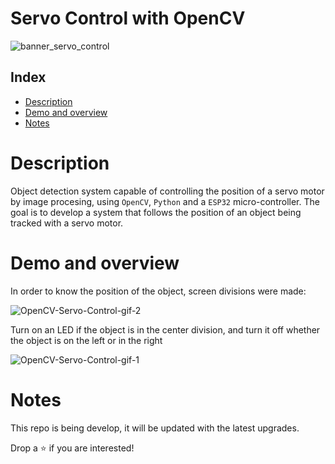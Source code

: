 # Servo Control with OpenCV

![banner_servo_control](https://github.com/RodrigoSturm14/OpenCV-Servo-Control/assets/105557226/f62486fe-020a-428e-a8f9-9e4de00b499e)

## Index

* [Description](#description)
* [Demo and overview](#demo-and-overview)
* [Notes](#notes)

# Description
Object detection system capable of controlling the position of a servo motor by image procesing, using `OpenCV`, `Python` and a `ESP32` micro-controller. The goal is to develop a system that follows the position of an object being tracked with a servo motor.

# Demo and overview
In order to know the position of the object, screen divisions were made:

![OpenCV-Servo-Control-gif-2](https://github.com/RodrigoSturm14/OpenCV-Servo-Control/assets/105557226/95701882-da75-4f49-a1c8-e50af8db7d49)

Turn on an LED if the object is in the center division, and turn it off whether the object is on the left or in the right

![OpenCV-Servo-Control-gif-1](https://github.com/RodrigoSturm14/OpenCV-Servo-Control/assets/105557226/21e43c64-d8b9-4ac4-a002-a0d1db4102cb)



# Notes
This repo is being develop, it will be updated with the latest upgrades.

Drop a ⭐ if you are interested!
